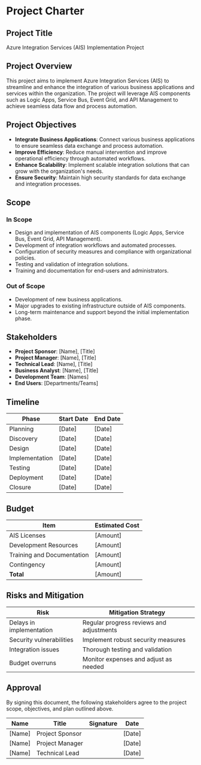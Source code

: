 # Project Charter

## Project Title
Azure Integration Services (AIS) Implementation Project

## Project Overview
This project aims to implement Azure Integration Services (AIS) to streamline and enhance the integration of various business applications and services within the organization. The project will leverage AIS components such as Logic Apps, Service Bus, Event Grid, and API Management to achieve seamless data flow and process automation.

## Project Objectives
- **Integrate Business Applications**: Connect various business applications to ensure seamless data exchange and process automation.
- **Improve Efficiency**: Reduce manual intervention and improve operational efficiency through automated workflows.
- **Enhance Scalability**: Implement scalable integration solutions that can grow with the organization's needs.
- **Ensure Security**: Maintain high security standards for data exchange and integration processes.

## Scope
### In Scope
- Design and implementation of AIS components (Logic Apps, Service Bus, Event Grid, API Management).
- Development of integration workflows and automated processes.
- Configuration of security measures and compliance with organizational policies.
- Testing and validation of integration solutions.
- Training and documentation for end-users and administrators.

### Out of Scope
- Development of new business applications.
- Major upgrades to existing infrastructure outside of AIS components.
- Long-term maintenance and support beyond the initial implementation phase.

## Stakeholders
- **Project Sponsor**: [Name], [Title]
- **Project Manager**: [Name], [Title]
- **Technical Lead**: [Name], [Title]
- **Business Analyst**: [Name], [Title]
- **Development Team**: [Names]
- **End Users**: [Departments/Teams]

## Timeline
| Phase          | Start Date | End Date   |
|----------------|------------|------------|
| Planning       | [Date]     | [Date]     |
| Discovery      | [Date]     | [Date]     |
| Design         | [Date]     | [Date]     |
| Implementation | [Date]     | [Date]     |
| Testing        | [Date]     | [Date]     |
| Deployment     | [Date]     | [Date]     |
| Closure        | [Date]     | [Date]     |

## Budget
| Item                      | Estimated Cost |
|---------------------------|----------------|
| AIS Licenses              | [Amount]       |
| Development Resources     | [Amount]       |
| Training and Documentation| [Amount]       |
| Contingency               | [Amount]       |
| **Total**                 | [Amount]       |

## Risks and Mitigation
| Risk                       | Mitigation Strategy                      |
|----------------------------|------------------------------------------|
| Delays in implementation   | Regular progress reviews and adjustments |
| Security vulnerabilities   | Implement robust security measures       |
| Integration issues         | Thorough testing and validation          |
| Budget overruns            | Monitor expenses and adjust as needed    |

## Approval
By signing this document, the following stakeholders agree to the project scope, objectives, and plan outlined above.

| Name           | Title           | Signature | Date       |
|----------------|-----------------|-----------|------------|
| [Name]         | Project Sponsor |           | [Date]     |
| [Name]         | Project Manager |           | [Date]     |
| [Name]         | Technical Lead  |           | [Date]     |
